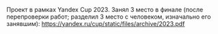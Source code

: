 Проект в рамках Yandex Cup 2023. Занял 3 место в финале (после перепроверки работ; разделил 3 место с человеком, изначально его занявшим): https://yandex.ru/cup/static/files/archive/2023.pdf
